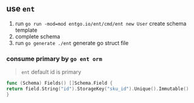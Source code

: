 ## use `ent`

1. run `go run -mod=mod entgo.io/ent/cmd/ent new User` create schema template
2. complete schema
3. run `go generate ./ent` generate go struct file

### consume primary by `go ent orm`

> `ent` default id is primary

```go
func (Schema) Fields() []Schema.Field {
return field.String("id").StorageKey("sku_id").Unique().Immutable()
}
```